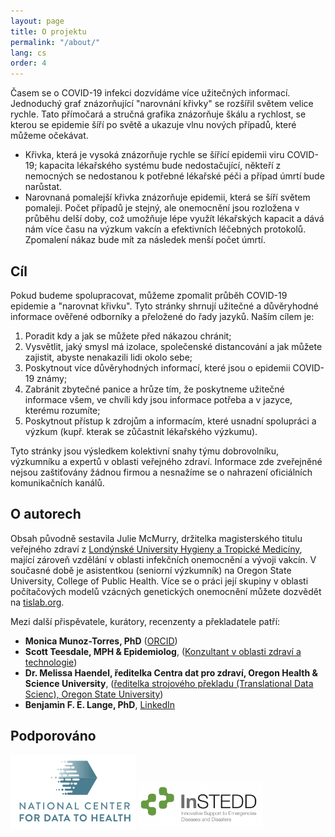 ```yaml
---
layout: page
title: O projektu
permalink: "/about/"
lang: cs
order: 4
---
```

Časem se o COVID-19 infekci dozvídáme více užitečných informací. Jednoduchý graf znázorňující "narovnání křivky" se rozšířil světem velice rychle. Tato přímočará a stručná grafika znázorňuje škálu a rychlost, se kterou se epidemie šíří po světě a ukazuje vlnu nových případů, které můžeme očekávat. 

- Křivka, která je vysoká znázorňuje rychle se šířící epidemii viru COVID-19; kapacita lékařského systému bude nedostačující, někteří z nemocných se nedostanou k potřebné lékařské péči a případ úmrtí bude narůstat.
- Narovnaná pomalejší křivka znázorňuje epidemii, která se šíří světem pomaleji. Počet případů je stejný, ale onemocnění jsou rozložena v průběhu delší doby, což umožňuje lépe využít lékařských kapacit a dává nám více času na výzkum vakcín a efektivních léčebných protokolů. Zpomalení nákaz bude mít za následek menší počet úmrtí.

## Cíl
Pokud budeme spolupracovat, můžeme zpomalit průběh COVID-19 epidemie a "narovnat křivku". Tyto stránky shrnují užitečné a důvěryhodné informace ověřené odborníky a přeložené do řady jazyků. Naším cílem je:
1. Poradit kdy a jak se můžete před nákazou chránit;
2. Vysvětlit, jaký smysl má izolace, společenské distancování a jak můžete zajistit, abyste nenakazili lidi okolo sebe;
3. Poskytnout více důvěryhodných informací, které jsou o epidemii COVID-19 známy;
4. Zabránit zbytečné panice a hrůze tím, že poskytneme užitečné informace všem, ve chvíli kdy jsou informace potřeba a v jazyce, kterému rozumíte;
5. Poskytnout přístup k zdrojům a informacím, které usnadní spolupráci a výzkum (kupř. kterak se zůčastnit lékařského výzkumu).

Tyto stránky jsou výsledkem kolektivní snahy týmu dobrovolníku, výzkumníku a expertů v oblasti veřejného zdraví. Informace zde zveřejněné nejsou zaštiťovány žádnou firmou a nesnažíme se o nahrazení oficiálních komunikačních kanálů.


## O autorech

Obsah původně sestavila Julie McMurry, držitelka magisterského titulu veřejného zdraví z [Londýnské University Hygieny a Tropické Medicíny](http://lshtm.ac.uk/), mající zároveň vzdělání v oblasti infekčních onemocnění a vývoji vakcín. V současné době je asistentkou (seniorní výzkumník) na Oregon State University, College of Public Health. Více se o práci její skupiny v oblasti počítačových modelů vzácných genetických onemocnění můžete dozvědět na [tislab.org](http://tislab.org/).

Mezi další přispěvatele, kurátory, recenzenty a překladatele patří:

- **Monica Munoz-Torres, PhD** ([ORCID](https://orcid.org/0000-0001-8430-6039))
- **Scott Teesdale, MPH & Epidemiolog**, ([Konzultant v oblasti zdraví a technologie](https://www.linkedin.com/in/scottteesdale/))
- **Dr. Melissa Haendel, ředitelka Centra dat pro zdraví, Oregon Health & Science University**, ([ředitelka strojového překladu (Translational Data Scienc), Oregon State University](https://tislab.org/))
- **Benjamin F. E. Lange, PhD**, [LinkedIn](https://www.linkedin.com/in/dr-benjamin-f-e-lange-a609b838)

## Podporováno

<a href="https://ctsa.ncats.nih.gov/cd2h/" target="_blank"><img src="/images/logos/CD2H.png" width="200px"/></a>
<a href="https://instedd.org" target="_blank"><img src="/images/logos/instedd_site_logo.png" width="200px"/></a>
